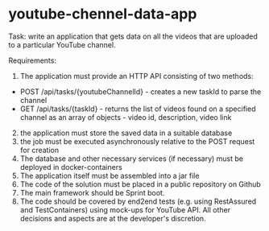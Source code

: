 # youtube-chennel-data-app

Task: write an application that gets data on all the videos that are uploaded to a particular YouTube channel. 

Requirements:
1) The application must provide an HTTP API consisting of two methods: 
* POST /api/tasks/{youtubeChannelId} - creates a new taskId to parse the channel
* GET /api/tasks/{taskId} - returns the list of videos found on a specified channel as an array of objects - video id, description, video link
2) the application must store the saved data in a suitable database
3) the job must be executed asynchronously relative to the POST request for creation 
4) The database and other necessary services (if necessary) must be deployed in docker-containers
5) The application itself must be assembled into a jar file
6) The code of the solution must be placed in a public repository on Github
7) The main framework should be Sprint boot. 
8) The code should be covered by end2end tests (e.g. using RestAssured and TestContainers) using mock-ups for YouTube API.
All other decisions and aspects are at the developer's discretion. 